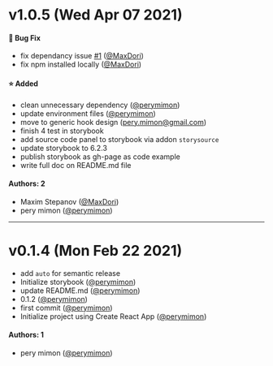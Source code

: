 # v1.0.5 (Wed Apr 07 2021)
#### 🐛 Bug Fix

- fix dependancy issue [#1](https://github.com/perymimon/React-Anime-Manager/pull/1) ([@MaxDori](https://github.com/MaxDori))
- fix npm installed locally ([@MaxDori](https://github.com/MaxDori))

#### ⭐ Added
- clean unnecessary dependency ([@perymimon](https://github.com/perymimon))
- update environment files ([@perymimon](https://github.com/perymimon))
- move to generic hook design (pery.mimon@gmail.com)
- finish 4 test in storybook
- add source code panel to storybook via addon `storysource`  
- update storybook to 6.2.3  
- publish storybook as gh-page as code example
- write full doc on README.md file

#### Authors: 2

- Maxim Stepanov ([@MaxDori](https://github.com/MaxDori))
- pery mimon ([@perymimon](https://github.com/perymimon))


---

# v0.1.4 (Mon Feb 22 2021)

- add `auto` for semantic release
- Initialize storybook ([@perymimon](https://github.com/perymimon))
- update README.md ([@perymimon](https://github.com/perymimon))
- 0.1.2 ([@perymimon](https://github.com/perymimon))
- first commit ([@perymimon](https://github.com/perymimon))
- Initialize project using Create React App ([@perymimon](https://github.com/perymimon))

#### Authors: 1

- pery mimon ([@perymimon](https://github.com/perymimon))
